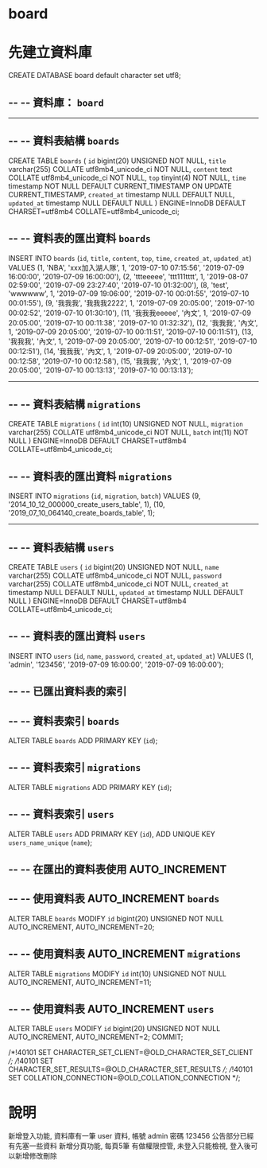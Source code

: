 # board

# 先建立資料庫
CREATE DATABASE board default character set utf8;

--
-- 資料庫： `board`
--

-- --------------------------------------------------------

--
-- 資料表結構 `boards`
--

CREATE TABLE `boards` (
  `id` bigint(20) UNSIGNED NOT NULL,
  `title` varchar(255) COLLATE utf8mb4_unicode_ci NOT NULL,
  `content` text COLLATE utf8mb4_unicode_ci NOT NULL,
  `top` tinyint(4) NOT NULL,
  `time` timestamp NOT NULL DEFAULT CURRENT_TIMESTAMP ON UPDATE CURRENT_TIMESTAMP,
  `created_at` timestamp NULL DEFAULT NULL,
  `updated_at` timestamp NULL DEFAULT NULL
) ENGINE=InnoDB DEFAULT CHARSET=utf8mb4 COLLATE=utf8mb4_unicode_ci;

--
-- 資料表的匯出資料 `boards`
--

INSERT INTO `boards` (`id`, `title`, `content`, `top`, `time`, `created_at`, `updated_at`) VALUES
(1, 'NBA', 'xxx加入湖人隊', 1, '2019-07-10 07:15:56', '2019-07-09 16:00:00', '2019-07-09 16:00:00'),
(2, 'ttteeeee', 'ttt111tttt', 1, '2019-08-07 02:59:00', '2019-07-09 23:27:40', '2019-07-10 01:32:00'),
(8, 'test', 'wwwwww', 1, '2019-07-09 19:06:00', '2019-07-10 00:01:55', '2019-07-10 00:01:55'),
(9, '我我我', '我我我2222', 1, '2019-07-09 20:05:00', '2019-07-10 00:02:52', '2019-07-10 01:30:10'),
(11, '我我我eeeee', '內文', 1, '2019-07-09 20:05:00', '2019-07-10 00:11:38', '2019-07-10 01:32:32'),
(12, '我我我', '內文', 1, '2019-07-09 20:05:00', '2019-07-10 00:11:51', '2019-07-10 00:11:51'),
(13, '我我我', '內文', 1, '2019-07-09 20:05:00', '2019-07-10 00:12:51', '2019-07-10 00:12:51'),
(14, '我我我', '內文', 1, '2019-07-09 20:05:00', '2019-07-10 00:12:58', '2019-07-10 00:12:58'),
(15, '我我我', '內文', 1, '2019-07-09 20:05:00', '2019-07-10 00:13:13', '2019-07-10 00:13:13');

-- --------------------------------------------------------

--
-- 資料表結構 `migrations`
--

CREATE TABLE `migrations` (
  `id` int(10) UNSIGNED NOT NULL,
  `migration` varchar(255) COLLATE utf8mb4_unicode_ci NOT NULL,
  `batch` int(11) NOT NULL
) ENGINE=InnoDB DEFAULT CHARSET=utf8mb4 COLLATE=utf8mb4_unicode_ci;

--
-- 資料表的匯出資料 `migrations`
--

INSERT INTO `migrations` (`id`, `migration`, `batch`) VALUES
(9, '2014_10_12_000000_create_users_table', 1),
(10, '2019_07_10_064140_create_boards_table', 1);

-- --------------------------------------------------------

--
-- 資料表結構 `users`
--

CREATE TABLE `users` (
  `id` bigint(20) UNSIGNED NOT NULL,
  `name` varchar(255) COLLATE utf8mb4_unicode_ci NOT NULL,
  `password` varchar(255) COLLATE utf8mb4_unicode_ci NOT NULL,
  `created_at` timestamp NULL DEFAULT NULL,
  `updated_at` timestamp NULL DEFAULT NULL
) ENGINE=InnoDB DEFAULT CHARSET=utf8mb4 COLLATE=utf8mb4_unicode_ci;

--
-- 資料表的匯出資料 `users`
--

INSERT INTO `users` (`id`, `name`, `password`, `created_at`, `updated_at`) VALUES
(1, 'admin', '123456', '2019-07-09 16:00:00', '2019-07-09 16:00:00');

--
-- 已匯出資料表的索引
--

--
-- 資料表索引 `boards`
--
ALTER TABLE `boards`
  ADD PRIMARY KEY (`id`);

--
-- 資料表索引 `migrations`
--
ALTER TABLE `migrations`
  ADD PRIMARY KEY (`id`);

--
-- 資料表索引 `users`
--
ALTER TABLE `users`
  ADD PRIMARY KEY (`id`),
  ADD UNIQUE KEY `users_name_unique` (`name`);

--
-- 在匯出的資料表使用 AUTO_INCREMENT
--

--
-- 使用資料表 AUTO_INCREMENT `boards`
--
ALTER TABLE `boards`
  MODIFY `id` bigint(20) UNSIGNED NOT NULL AUTO_INCREMENT, AUTO_INCREMENT=20;

--
-- 使用資料表 AUTO_INCREMENT `migrations`
--
ALTER TABLE `migrations`
  MODIFY `id` int(10) UNSIGNED NOT NULL AUTO_INCREMENT, AUTO_INCREMENT=11;

--
-- 使用資料表 AUTO_INCREMENT `users`
--
ALTER TABLE `users`
  MODIFY `id` bigint(20) UNSIGNED NOT NULL AUTO_INCREMENT, AUTO_INCREMENT=2;
COMMIT;

/*!40101 SET CHARACTER_SET_CLIENT=@OLD_CHARACTER_SET_CLIENT */;
/*!40101 SET CHARACTER_SET_RESULTS=@OLD_CHARACTER_SET_RESULTS */;
/*!40101 SET COLLATION_CONNECTION=@OLD_COLLATION_CONNECTION */;

# 說明

新增登入功能, 資料庫有一筆 user 資料, 帳號 admin 密碼 123456
公告部分已經有先塞一些資料
新增分頁功能, 每頁5筆
有做權限控管, 未登入只能檢視, 登入後可以新增修改刪除
